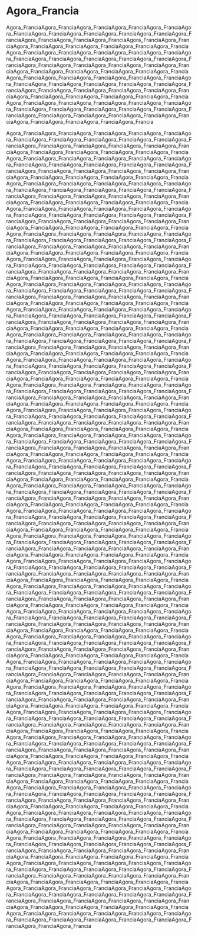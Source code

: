 # Agora_Francia


Agora_FranciaAgora_FranciaAgora_FranciaAgora_FranciaAgora_FranciaAgora_FranciaAgora_FranciaAgora_FranciaAgora_FranciaAgora_FranciaAgora_FranciaAgora_FranciaAgora_FranciaAgora_FranciaAgora_FranciaAgora_FranciaAgora_FranciaAgora_FranciaAgora_FranciaAgora_FranciaAgora_FranciaAgora_FranciaAgora_FranciaAgora_FranciaAgora_FranciaAgora_FranciaAgora_FranciaAgora_FranciaAgora_FranciaAgora_FranciaAgora_FranciaAgora_FranciaAgora_FranciaAgora_FranciaAgora_FranciaAgora_FranciaAgora_FranciaAgora_FranciaAgora_FranciaAgora_FranciaAgora_FranciaAgora_FranciaAgora_FranciaAgora_FranciaAgora_FranciaAgora_FranciaAgora_FranciaAgora_FranciaAgora_FranciaAgora_FranciaAgora_FranciaAgora_FranciaAgora_FranciaAgora_FranciaAgora_FranciaAgora_FranciaAgora_FranciaAgora_FranciaAgora_FranciaAgora_FranciaAgora_FranciaAgora_FranciaAgora_FranciaAgora_FranciaAgora_FranciaAgora_FranciaAgora_FranciaAgora_FranciaAgora_FranciaAgora_FranciaAgora_FranciaAgora_FranciaAgora_FranciaAgora_FranciaAgora_FranciaAgora_FranciaAgora_FranciaAgora_FranciaAgora_FranciaAgora_FranciaAgora_FranciaAgora_FranciaAgora_Francia

Agora_FranciaAgora_FranciaAgora_FranciaAgora_FranciaAgora_FranciaAgora_FranciaAgora_FranciaAgora_FranciaAgora_FranciaAgora_FranciaAgora_FranciaAgora_FranciaAgora_FranciaAgora_FranciaAgora_FranciaAgora_FranciaAgora_FranciaAgora_FranciaAgora_FranciaAgora_FranciaAgora_FranciaAgora_FranciaAgora_FranciaAgora_FranciaAgora_FranciaAgora_FranciaAgora_FranciaAgora_FranciaAgora_FranciaAgora_FranciaAgora_FranciaAgora_FranciaAgora_FranciaAgora_FranciaAgora_FranciaAgora_FranciaAgora_FranciaAgora_FranciaAgora_FranciaAgora_FranciaAgora_FranciaAgora_FranciaAgora_FranciaAgora_FranciaAgora_FranciaAgora_FranciaAgora_FranciaAgora_FranciaAgora_FranciaAgora_FranciaAgora_FranciaAgora_FranciaAgora_FranciaAgora_FranciaAgora_FranciaAgora_FranciaAgora_FranciaAgora_FranciaAgora_FranciaAgora_FranciaAgora_FranciaAgora_FranciaAgora_FranciaAgora_FranciaAgora_FranciaAgora_FranciaAgora_FranciaAgora_FranciaAgora_FranciaAgora_FranciaAgora_FranciaAgora_FranciaAgora_FranciaAgora_FranciaAgora_FranciaAgora_FranciaAgora_FranciaAgora_FranciaAgora_FranciaAgora_FranciaAgora_FranciaAgora_FranciaAgora_FranciaAgora_FranciaAgora_FranciaAgora_FranciaAgora_FranciaAgora_FranciaAgora_FranciaAgora_FranciaAgora_FranciaAgora_FranciaAgora_FranciaAgora_FranciaAgora_FranciaAgora_FranciaAgora_FranciaAgora_FranciaAgora_FranciaAgora_FranciaAgora_FranciaAgora_FranciaAgora_FranciaAgora_FranciaAgora_FranciaAgora_FranciaAgora_FranciaAgora_FranciaAgora_FranciaAgora_FranciaAgora_FranciaAgora_FranciaAgora_FranciaAgora_FranciaAgora_FranciaAgora_FranciaAgora_FranciaAgora_FranciaAgora_FranciaAgora_FranciaAgora_FranciaAgora_FranciaAgora_FranciaAgora_FranciaAgora_FranciaAgora_FranciaAgora_FranciaAgora_FranciaAgora_FranciaAgora_FranciaAgora_FranciaAgora_FranciaAgora_FranciaAgora_FranciaAgora_FranciaAgora_FranciaAgora_FranciaAgora_FranciaAgora_FranciaAgora_FranciaAgora_FranciaAgora_FranciaAgora_FranciaAgora_FranciaAgora_FranciaAgora_FranciaAgora_FranciaAgora_FranciaAgora_FranciaAgora_FranciaAgora_FranciaAgora_FranciaAgora_FranciaAgora_FranciaAgora_FranciaAgora_FranciaAgora_FranciaAgora_FranciaAgora_FranciaAgora_FranciaAgora_FranciaAgora_FranciaAgora_FranciaAgora_FranciaAgora_FranciaAgora_FranciaAgora_FranciaAgora_FranciaAgora_FranciaAgora_FranciaAgora_FranciaAgora_FranciaAgora_FranciaAgora_FranciaAgora_FranciaAgora_FranciaAgora_FranciaAgora_FranciaAgora_FranciaAgora_FranciaAgora_FranciaAgora_FranciaAgora_FranciaAgora_FranciaAgora_FranciaAgora_FranciaAgora_FranciaAgora_FranciaAgora_FranciaAgora_FranciaAgora_FranciaAgora_FranciaAgora_FranciaAgora_FranciaAgora_FranciaAgora_FranciaAgora_FranciaAgora_FranciaAgora_FranciaAgora_FranciaAgora_FranciaAgora_FranciaAgora_FranciaAgora_FranciaAgora_FranciaAgora_FranciaAgora_FranciaAgora_FranciaAgora_FranciaAgora_FranciaAgora_FranciaAgora_FranciaAgora_FranciaAgora_FranciaAgora_FranciaAgora_FranciaAgora_FranciaAgora_FranciaAgora_FranciaAgora_FranciaAgora_FranciaAgora_FranciaAgora_FranciaAgora_FranciaAgora_FranciaAgora_FranciaAgora_FranciaAgora_FranciaAgora_FranciaAgora_FranciaAgora_FranciaAgora_FranciaAgora_FranciaAgora_FranciaAgora_FranciaAgora_FranciaAgora_FranciaAgora_FranciaAgora_FranciaAgora_FranciaAgora_FranciaAgora_FranciaAgora_FranciaAgora_FranciaAgora_FranciaAgora_FranciaAgora_FranciaAgora_FranciaAgora_FranciaAgora_FranciaAgora_FranciaAgora_FranciaAgora_FranciaAgora_FranciaAgora_FranciaAgora_FranciaAgora_FranciaAgora_FranciaAgora_FranciaAgora_FranciaAgora_FranciaAgora_FranciaAgora_FranciaAgora_FranciaAgora_FranciaAgora_FranciaAgora_FranciaAgora_FranciaAgora_FranciaAgora_FranciaAgora_FranciaAgora_FranciaAgora_FranciaAgora_FranciaAgora_FranciaAgora_FranciaAgora_FranciaAgora_FranciaAgora_FranciaAgora_FranciaAgora_FranciaAgora_FranciaAgora_FranciaAgora_FranciaAgora_FranciaAgora_FranciaAgora_FranciaAgora_FranciaAgora_FranciaAgora_FranciaAgora_FranciaAgora_FranciaAgora_FranciaAgora_FranciaAgora_FranciaAgora_FranciaAgora_FranciaAgora_FranciaAgora_FranciaAgora_FranciaAgora_FranciaAgora_FranciaAgora_FranciaAgora_FranciaAgora_FranciaAgora_FranciaAgora_FranciaAgora_FranciaAgora_FranciaAgora_FranciaAgora_FranciaAgora_FranciaAgora_FranciaAgora_FranciaAgora_FranciaAgora_FranciaAgora_FranciaAgora_FranciaAgora_FranciaAgora_FranciaAgora_FranciaAgora_FranciaAgora_FranciaAgora_FranciaAgora_FranciaAgora_FranciaAgora_FranciaAgora_FranciaAgora_FranciaAgora_FranciaAgora_FranciaAgora_FranciaAgora_FranciaAgora_FranciaAgora_FranciaAgora_FranciaAgora_FranciaAgora_FranciaAgora_FranciaAgora_FranciaAgora_FranciaAgora_FranciaAgora_FranciaAgora_FranciaAgora_FranciaAgora_FranciaAgora_FranciaAgora_FranciaAgora_FranciaAgora_FranciaAgora_FranciaAgora_FranciaAgora_FranciaAgora_FranciaAgora_FranciaAgora_FranciaAgora_FranciaAgora_FranciaAgora_FranciaAgora_FranciaAgora_FranciaAgora_FranciaAgora_FranciaAgora_FranciaAgora_FranciaAgora_FranciaAgora_FranciaAgora_FranciaAgora_FranciaAgora_FranciaAgora_FranciaAgora_FranciaAgora_FranciaAgora_FranciaAgora_FranciaAgora_FranciaAgora_FranciaAgora_FranciaAgora_FranciaAgora_FranciaAgora_FranciaAgora_FranciaAgora_FranciaAgora_FranciaAgora_FranciaAgora_FranciaAgora_FranciaAgora_FranciaAgora_FranciaAgora_FranciaAgora_FranciaAgora_FranciaAgora_FranciaAgora_FranciaAgora_FranciaAgora_FranciaAgora_FranciaAgora_FranciaAgora_FranciaAgora_FranciaAgora_FranciaAgora_FranciaAgora_FranciaAgora_FranciaAgora_FranciaAgora_FranciaAgora_FranciaAgora_FranciaAgora_FranciaAgora_FranciaAgora_FranciaAgora_FranciaAgora_FranciaAgora_FranciaAgora_FranciaAgora_FranciaAgora_FranciaAgora_FranciaAgora_FranciaAgora_FranciaAgora_FranciaAgora_FranciaAgora_FranciaAgora_FranciaAgora_FranciaAgora_FranciaAgora_FranciaAgora_FranciaAgora_FranciaAgora_FranciaAgora_FranciaAgora_FranciaAgora_FranciaAgora_FranciaAgora_FranciaAgora_FranciaAgora_FranciaAgora_FranciaAgora_FranciaAgora_FranciaAgora_FranciaAgora_FranciaAgora_FranciaAgora_FranciaAgora_FranciaAgora_FranciaAgora_FranciaAgora_FranciaAgora_FranciaAgora_FranciaAgora_FranciaAgora_FranciaAgora_FranciaAgora_FranciaAgora_FranciaAgora_FranciaAgora_FranciaAgora_FranciaAgora_FranciaAgora_FranciaAgora_FranciaAgora_FranciaAgora_FranciaAgora_FranciaAgora_FranciaAgora_FranciaAgora_FranciaAgora_FranciaAgora_FranciaAgora_FranciaAgora_FranciaAgora_FranciaAgora_FranciaAgora_FranciaAgora_FranciaAgora_FranciaAgora_FranciaAgora_FranciaAgora_FranciaAgora_FranciaAgora_FranciaAgora_FranciaAgora_FranciaAgora_FranciaAgora_FranciaAgora_FranciaAgora_FranciaAgora_FranciaAgora_FranciaAgora_FranciaAgora_FranciaAgora_FranciaAgora_FranciaAgora_FranciaAgora_FranciaAgora_FranciaAgora_FranciaAgora_FranciaAgora_FranciaAgora_FranciaAgora_FranciaAgora_FranciaAgora_FranciaAgora_FranciaAgora_FranciaAgora_FranciaAgora_FranciaAgora_FranciaAgora_FranciaAgora_FranciaAgora_FranciaAgora_FranciaAgora_FranciaAgora_FranciaAgora_FranciaAgora_FranciaAgora_FranciaAgora_FranciaAgora_FranciaAgora_FranciaAgora_FranciaAgora_FranciaAgora_FranciaAgora_FranciaAgora_FranciaAgora_FranciaAgora_FranciaAgora_FranciaAgora_FranciaAgora_FranciaAgora_FranciaAgora_FranciaAgora_FranciaAgora_FranciaAgora_FranciaAgora_FranciaAgora_FranciaAgora_FranciaAgora_FranciaAgora_FranciaAgora_FranciaAgora_FranciaAgora_FranciaAgora_FranciaAgora_FranciaAgora_FranciaAgora_FranciaAgora_FranciaAgora_FranciaAgora_FranciaAgora_FranciaAgora_FranciaAgora_FranciaAgora_FranciaAgora_FranciaAgora_FranciaAgora_FranciaAgora_FranciaAgora_FranciaAgora_FranciaAgora_FranciaAgora_FranciaAgora_FranciaAgora_FranciaAgora_FranciaAgora_FranciaAgora_FranciaAgora_FranciaAgora_FranciaAgora_FranciaAgora_FranciaAgora_FranciaAgora_FranciaAgora_FranciaAgora_FranciaAgora_FranciaAgora_FranciaAgora_FranciaAgora_FranciaAgora_FranciaAgora_FranciaAgora_FranciaAgora_FranciaAgora_FranciaAgora_FranciaAgora_FranciaAgora_FranciaAgora_FranciaAgora_FranciaAgora_FranciaAgora_FranciaAgora_FranciaAgora_FranciaAgora_FranciaAgora_FranciaAgora_FranciaAgora_FranciaAgora_FranciaAgora_FranciaAgora_FranciaAgora_FranciaAgora_FranciaAgora_FranciaAgora_FranciaAgora_FranciaAgora_FranciaAgora_FranciaAgora_FranciaAgora_FranciaAgora_FranciaAgora_FranciaAgora_FranciaAgora_FranciaAgora_FranciaAgora_FranciaAgora_FranciaAgora_FranciaAgora_FranciaAgora_FranciaAgora_FranciaAgora_FranciaAgora_FranciaAgora_FranciaAgora_FranciaAgora_FranciaAgora_FranciaAgora_FranciaAgora_FranciaAgora_FranciaAgora_FranciaAgora_FranciaAgora_FranciaAgora_FranciaAgora_FranciaAgora_FranciaAgora_FranciaAgora_FranciaAgora_FranciaAgora_FranciaAgora_FranciaAgora_FranciaAgora_FranciaAgora_FranciaAgora_FranciaAgora_FranciaAgora_FranciaAgora_FranciaAgora_FranciaAgora_FranciaAgora_FranciaAgora_FranciaAgora_FranciaAgora_FranciaAgora_FranciaAgora_FranciaAgora_FranciaAgora_FranciaAgora_FranciaAgora_FranciaAgora_FranciaAgora_FranciaAgora_FranciaAgora_FranciaAgora_Francia
